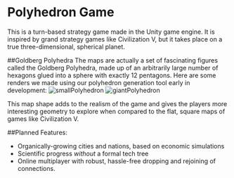 # Polyhedron Game
This is a turn-based strategy game made in the Unity game engine. It is inspired by grand strategy games like Civilization V, but it takes place on a true three-dimensional, spherical planet.

##Goldberg Polyhedra
The maps are actually a set of fascinating figures called the Goldberg Polyhedra, made up of an arbitrarily large number of hexagons glued into a sphere with exactly 12 pentagons. Here are some renders we made using our polyhedron generation tool early in development:
![smallPolyhedron](https://github.com/user-attachments/assets/c4cf98c8-ee81-4a32-9b04-a779e6164b2f)
![giantPolyhedron](https://github.com/user-attachments/assets/5841c635-f1ac-4bab-80ab-f38016a756e8)

This map shape adds to the realism of the game and gives the players more interesting geometry to explore when compared to the flat, square maps of games like Civilization V.

##Planned Features:
* Organically-growing cities and nations, based on economic simulations
* Scientific progress _without_ a formal tech tree
* Online multiplayer with robust, hassle-free dropping and rejoining of connections.

